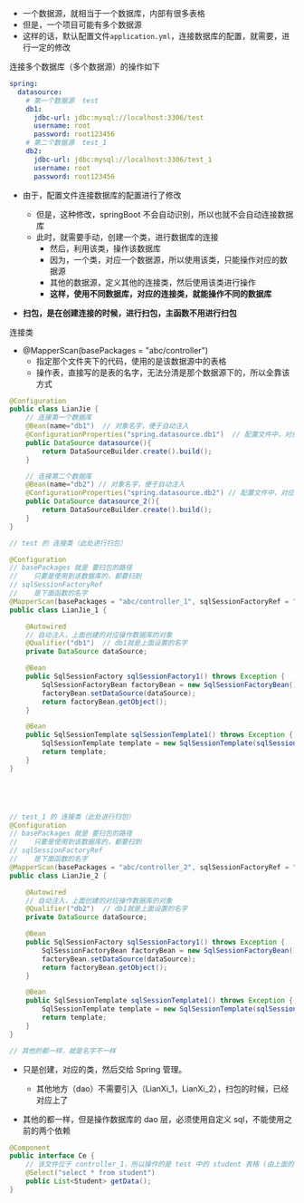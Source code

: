
- 一个数据源，就相当于一个数据库，内部有很多表格
- 但是，一个项目可能有多个数据源
- 这样的话，默认配置文件`application.yml`，连接数据库的配置，就需要，进行一定的修改


连接多个数据库（多个数据源）的操作如下
```yml
spring:
  datasource:
    # 第一个数据源  test
    db1:
      jdbc-url: jdbc:mysql://localhost:3306/test
      username: root
      password: root123456
    # 第二个数据源  test_1
    db2:
      jdbc-url: jdbc:mysql://localhost:3306/test_1
      username: root
      password: root123456
```
- 由于，配置文件连接数据库的配置进行了修改
  - 但是，这种修改，springBoot 不会自动识别，所以也就不会自动连接数据库
  - 此时，就需要手动，创建一个类，进行数据库的连接
    - 然后，利用该类，操作该数据库
    - 因为，一个类，对应一个数据源，所以使用该类，只能操作对应的数据源
    - 其他的数据源，定义其他的连接类，然后使用该类进行操作
    - **这样，使用不同数据库，对应的连接类，就能操作不同的数据库**

- **扫包，是在创建连接的时候，进行扫包，主函数不用进行扫包**


连接类
- @MapperScan(basePackages = "abc/controller")
  - 指定那个文件夹下的代码，使用的是该数据源中的表格
  - 操作表，直接写的是表的名字，无法分清是那个数据源下的，所以全靠该方式
```java
@Configuration
public class LianJie {
    // 连接第一个数据库
    @Bean(name="db1")  // 对象名字，便于自动注入
    @ConfigurationProperties("spring.datasource.db1")  // 配置文件中，对应数据库的配置
    public DataSource datasource(){
        return DataSourceBuilder.create().build();
    }

    // 连接第二个数据库
    @Bean(name="db2") // 对象名字，便于自动注入
    @ConfigurationProperties("spring.datasource.db2") // 配置文件中，对应数据库的配置
    public DataSource datasource_2(){
        return DataSourceBuilder.create().build();
    }
}

// test 的 连接类（此处进行扫包）

@Configuration
// basePackages 就是 要扫包的路径
//    只要是使用到该数据库的，都要扫到
// sqlSessionFactoryRef
//    是下面函数的名字
@MapperScan(basePackages = "abc/controller_1", sqlSessionFactoryRef = "sqlSessionFactory1")
public class LianJie_1 {

    @Autowired
    // 自动注入，上面创建的对应操作数据库的对象
    @Qualifier("db1")  // db1就是上面设置的名字
    private DataSource dataSource;

    @Bean
    public SqlSessionFactory sqlSessionFactory1() throws Exception {
        SqlSessionFactoryBean factoryBean = new SqlSessionFactoryBean();
        factoryBean.setDataSource(dataSource);
        return factoryBean.getObject();
    }

    @Bean
    public SqlSessionTemplate sqlSessionTemplate1() throws Exception {
        SqlSessionTemplate template = new SqlSessionTemplate(sqlSessionFactory1());
        return template;
    }
}





// test_1 的 连接类（此处进行扫包）
@Configuration
// basePackages 就是 要扫包的路径
//    只要是使用到该数据库的，都要扫到
// sqlSessionFactoryRef
//    是下面函数的名字
@MapperScan(basePackages = "abc/controller_2", sqlSessionFactoryRef = "sqlSessionFactory1")
public class LianJie_2 {

    @Autowired
    // 自动注入，上面创建的对应操作数据库的对象
    @Qualifier("db2")  // db1就是上面设置的名字
    private DataSource dataSource;

    @Bean
    public SqlSessionFactory sqlSessionFactory1() throws Exception {
        SqlSessionFactoryBean factoryBean = new SqlSessionFactoryBean();
        factoryBean.setDataSource(dataSource);
        return factoryBean.getObject();
    }

    @Bean
    public SqlSessionTemplate sqlSessionTemplate1() throws Exception {
        SqlSessionTemplate template = new SqlSessionTemplate(sqlSessionFactory1());
        return template;
    }
}

// 其他的都一样，就是名字不一样
```

- 只是创建，对应的类，然后交给 Spring 管理。
  - 其他地方（dao）不需要引入（LianXi_1，LianXi_2），扫包的时候，已经对应上了



- 其他的都一样，但是操作数据库的 dao 层，必须使用自定义 sql，不能使用之前的两个依赖
```java
@Component
public interface Ce {
    // 该文件位于 controller_1，所以操作的是 test 中的 student 表格 (由上面的扫包决定)
    @Select("select * from student")
    public List<Student> getData();
}
```

